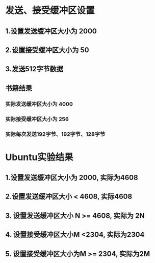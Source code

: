 # 发送、接受缓冲区设置 #
## 1.设置发送缓冲区大小为 2000  ##
## 2.设置接受缓冲区大小为 50  ##
## 3.发送512字节数据 ##
## 书籍结果 ##
### 实际发送缓冲区大小为 4000 ###
### 实际接受缓冲区大小为 256 ###
### 实际每次发送192字节、192字节、128字节 ###


# Ubuntu实验结果 #
## 1.设置发送缓冲区大小为 2000, 实际为4608  ##
## 2.设置发送缓冲区大小 < 4608, 实际4608 ##
## 3. 设置发送缓冲区大小 N >= 4608, 实际为 2N ##
## 4. 设置接受缓冲区大小M <2304, 实际为2304 ##
## 5. 设置接受缓冲区大小为M >= 2304, 实际为2M ##
